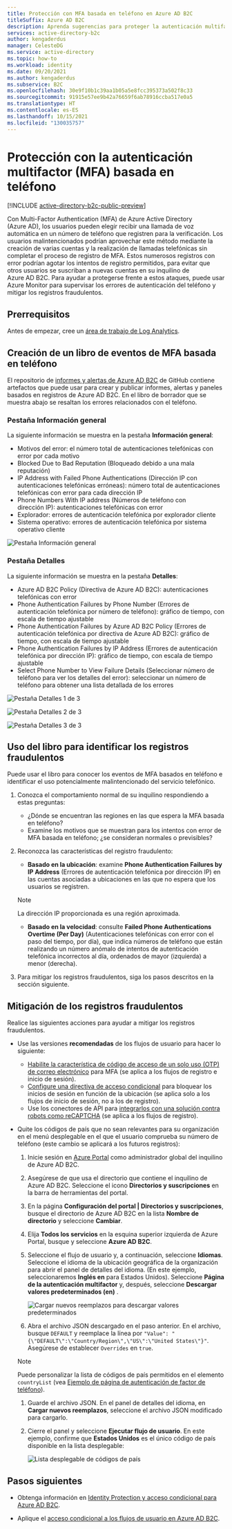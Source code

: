 ```yaml
---
title: Protección con MFA basada en teléfono en Azure AD B2C
titleSuffix: Azure AD B2C
description: Aprenda sugerencias para proteger la autenticación multifactor (MFA) basada en teléfono en su inquilino de Azure AD B2C con informes y alertas de Azure Monitor Log Analytics. Use nuestro libro para identificar las autenticaciones de teléfono fraudulentas y mitigar los registros fraudulentos. =
services: active-directory-b2c
author: kengaderdus
manager: CelesteDG
ms.service: active-directory
ms.topic: how-to
ms.workload: identity
ms.date: 09/20/2021
ms.author: kengaderdus
ms.subservice: B2C
ms.openlocfilehash: 30e9f10b1c39aa1b05a5e8fcc395373a502f8c33
ms.sourcegitcommit: 91915e57ee9b42a76659f6ab78916ccba517e0a5
ms.translationtype: HT
ms.contentlocale: es-ES
ms.lasthandoff: 10/15/2021
ms.locfileid: "130035757"
---
```

# <a name="securing-phone-based-multi-factor-authentication-mfa"></a>Protección con la autenticación multifactor (MFA) basada en teléfono

[!INCLUDE [active-directory-b2c-public-preview](../../includes/active-directory-b2c-public-preview.md)]

Con Multi-Factor Authentication (MFA) de Azure Active Directory (Azure AD), los usuarios pueden elegir recibir una llamada de voz automática en un número de teléfono que registren para la verificación. Los usuarios malintencionados podrían aprovechar este método mediante la creación de varias cuentas y la realización de llamadas telefónicas sin completar el proceso de registro de MFA. Estos numerosos registros con error podrían agotar los intentos de registro permitidos, para evitar que otros usuarios se suscriban a nuevas cuentas en su inquilino de Azure AD B2C. Para ayudar a protegerse frente a estos ataques, puede usar Azure Monitor para supervisar los errores de autenticación del teléfono y mitigar los registros fraudulentos.

## <a name="prerequisites"></a>Prerrequisitos

Antes de empezar, cree un [área de trabajo de Log Analytics](azure-monitor.md).

## <a name="create-a-phone-based-mfa-events-workbook"></a>Creación de un libro de eventos de MFA basada en teléfono

El repositorio de [informes y alertas de Azure AD B2C](https://github.com/azure-ad-b2c/siem#phone-authentication-failures) de GitHub contiene artefactos que puede usar para crear y publicar informes, alertas y paneles basados en registros de Azure AD B2C. En el libro de borrador que se muestra abajo se resaltan los errores relacionados con el teléfono.

### <a name="overview-tab"></a>Pestaña Información general

La siguiente información se muestra en la pestaña **Información general**:

- Motivos del error: el número total de autenticaciones telefónicas con error por cada motivo
- Blocked Due to Bad Reputation (Bloqueado debido a una mala reputación)
- IP Address with Failed Phone Authentications (Dirección IP con autenticaciones telefónicas erróneas): número total de autenticaciones telefónicas con error para cada dirección IP
- Phone Numbers With IP address (Números de teléfono con dirección IP): autenticaciones telefónicas con error
- Explorador: errores de autenticación telefónica por explorador cliente
- Sistema operativo: errores de autenticación telefónica por sistema operativo cliente

![Pestaña Información general](media/phone-based-mfa/overview-tab.png)

### <a name="details-tab"></a>Pestaña Detalles

La siguiente información se muestra en la pestaña **Detalles**:

- Azure AD B2C Policy (Directiva de Azure AD B2C): autenticaciones telefónicas con error
- Phone Authentication Failures by Phone Number (Errores de autenticación telefónica por número de teléfono): gráfico de tiempo, con escala de tiempo ajustable
- Phone Authentication Failures by Azure AD B2C Policy (Errores de autenticación telefónica por directiva de Azure AD B2C): gráfico de tiempo, con escala de tiempo ajustable
- Phone Authentication Failures by IP Address (Errores de autenticación telefónica por dirección IP): gráfico de tiempo, con escala de tiempo ajustable
- Select Phone Number to View Failure Details (Seleccionar número de teléfono para ver los detalles del error): seleccionar un número de teléfono para obtener una lista detallada de los errores

![Pestaña Detalles 1 de 3](media/phone-based-mfa/details-tab-1.png)

![Pestaña Detalles 2 de 3](media/phone-based-mfa/details-tab-2.png)

![Pestaña Detalles 3 de 3](media/phone-based-mfa/details-tab-3.png)

## <a name="use-the-workbook-to-identify-fraudulent-sign-ups"></a>Uso del libro para identificar los registros fraudulentos

Puede usar el libro para conocer los eventos de MFA basados en teléfono e identificar el uso potencialmente malintencionado del servicio telefónico.

1. Conozca el comportamiento normal de su inquilino respondiendo a estas preguntas:

   - ¿Dónde se encuentran las regiones en las que espera la MFA basada en teléfono?
   - Examine los motivos que se muestran para los intentos con error de MFA basada en teléfono; ¿se consideran normales o previsibles?

2. Reconozca las características del registro fraudulento:

   - **Basado en la ubicación**: examine **Phone Authentication Failures by IP Address** (Errores de autenticación telefónica por dirección IP) en las cuentas asociadas a ubicaciones en las que no espera que los usuarios se registren.

   > [!NOTE]
   > La dirección IP proporcionada es una región aproximada.

   - **Basado en la velocidad**: consulte **Failed Phone Authentications Overtime (Per Day)** (Autenticaciones telefónicas con error con el paso del tiempo, por día), que indica números de teléfono que están realizando un número anómalo de intentos de autenticación telefónica incorrectos al día, ordenados de mayor (izquierda) a menor (derecha).

3. Para mitigar los registros fraudulentos, siga los pasos descritos en la sección siguiente.
 

## <a name="mitigate-fraudulent-sign-ups"></a>Mitigación de los registros fraudulentos

Realice las siguientes acciones para ayudar a mitigar los registros fraudulentos.

- Use las versiones **recomendadas** de los flujos de usuario para hacer lo siguiente:
     
   - [Habilite la característica de código de acceso de un solo uso (OTP) de correo electrónico](phone-authentication-user-flows.md) para MFA (se aplica a los flujos de registro e inicio de sesión).
   - [Configure una directiva de acceso condicional](conditional-access-user-flow.md) para bloquear los inicios de sesión en función de la ubicación (se aplica solo a los flujos de inicio de sesión, no a los de registro).
   - Use los conectores de API para [integrarlos con una solución contra robots como reCAPTCHA](https://github.com/Azure-Samples/active-directory-b2c-node-sign-up-user-flow-captcha) (se aplica a los flujos de registro).

- Quite los códigos de país que no sean relevantes para su organización en el menú desplegable en el que el usuario comprueba su número de teléfono (este cambio se aplicará a los futuros registros):
    
   1. Inicie sesión en [Azure Portal](https://portal.azure.com) como administrador global del inquilino de Azure AD B2C.
   1. Asegúrese de que usa el directorio que contiene el inquilino de Azure AD B2C. Seleccione el icono **Directorios y suscripciones** en la barra de herramientas del portal.
   1. En la página **Configuración del portal | Directorios y suscripciones**, busque el directorio de Azure AD B2C en la lista **Nombre de directorio** y seleccione **Cambiar**.
   1. Elija **Todos los servicios** en la esquina superior izquierda de Azure Portal, busque y seleccione **Azure AD B2C**.
   1. Seleccione el flujo de usuario y, a continuación, seleccione **Idiomas**. Seleccione el idioma de la ubicación geográfica de la organización para abrir el panel de detalles del idioma. (En este ejemplo, seleccionaremos **Inglés en** para Estados Unidos). Seleccione **Página de la autenticación multifactor** y, después, seleccione **Descargar valores predeterminados (en)** .
 
      ![Cargar nuevos reemplazos para descargar valores predeterminados](media/phone-based-mfa/download-defaults.png)

   1. Abra el archivo JSON descargado en el paso anterior. En el archivo, busque `DEFAULT` y reemplace la línea por `"Value": "{\"DEFAULT\":\"Country/Region\",\"US\":\"United States\"}"`. Asegúrese de establecer `Overrides` en `true`.

   > [!NOTE]
   > Puede personalizar la lista de códigos de país permitidos en el elemento `countryList` (vea [Ejemplo de página de autenticación de factor de teléfono](localization-string-ids.md#phone-factor-authentication-page-example)).

   1. Guarde el archivo JSON. En el panel de detalles del idioma, en **Cargar nuevos reemplazos**, seleccione el archivo JSON modificado para cargarlo.
   1. Cierre el panel y seleccione **Ejecutar flujo de usuario**. En este ejemplo, confirme que **Estados Unidos** es el único código de país disponible en la lista desplegable:
 
      ![Lista desplegable de códigos de país](media/phone-based-mfa/country-code-drop-down.png)

## <a name="next-steps"></a>Pasos siguientes

- Obtenga información en [Identity Protection y acceso condicional para Azure AD B2C](conditional-access-identity-protection-overview.md). 

- Aplique el [acceso condicional a los flujos de usuario en Azure AD B2C](conditional-access-user-flow.md).